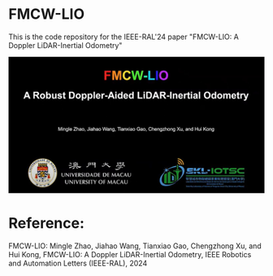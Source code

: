 # FMCW-LIO
This is the code repository for the IEEE-RAL'24 paper "FMCW-LIO: A Doppler LiDAR-Inertial Odometry"


[![FMCW-LIO: A Doppler LiDAR-Inertial Odometry](FMCW-LIO.jpg)](https://www.youtube.com/watch?v=CKj4ihKs8aI "FMCW-LIO: A Doppler LiDAR-Inertial Odometry")



# Reference:
FMCW-LIO: Mingle Zhao, Jiahao Wang, Tianxiao Gao, Chengzhong Xu, and Hui Kong, FMCW-LIO: A Doppler LiDAR-Inertial Odometry, IEEE Robotics and Automation Letters (IEEE-RAL), 2024
